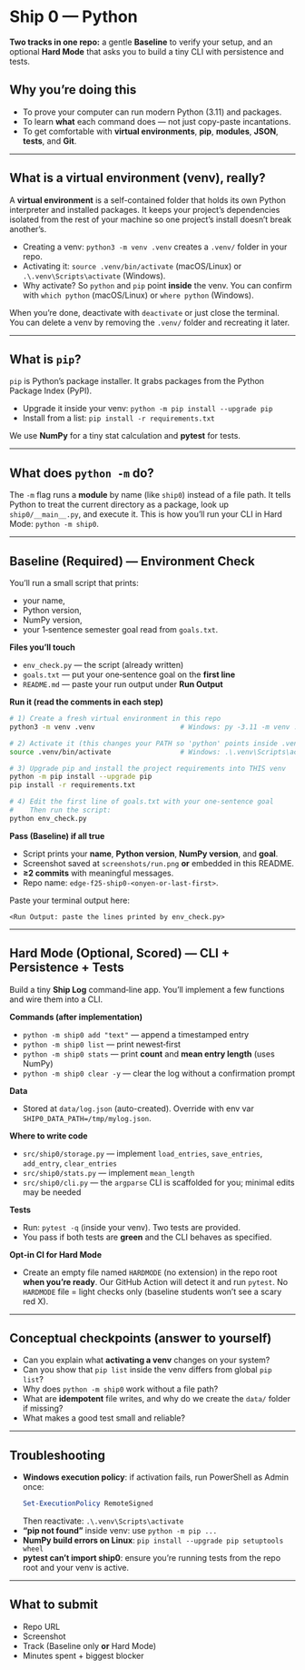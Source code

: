 # Ship 0 — Python
**Two tracks in one repo:** a gentle **Baseline** to verify your setup, and an optional **Hard Mode** that asks you to build a tiny CLI with persistence and tests.

## Why you’re doing this
- To prove your computer can run modern Python (3.11) and packages.
- To learn **what** each command does — not just copy-paste incantations.
- To get comfortable with **virtual environments**, **pip**, **modules**, **JSON**, **tests**, and **Git**.

---

## What is a virtual environment (venv), really?
A **virtual environment** is a self-contained folder that holds its own Python interpreter and installed packages. It keeps your project’s dependencies isolated from the rest of your machine so one project’s install doesn’t break another’s.

- Creating a venv: `python3 -m venv .venv` creates a `.venv/` folder in your repo.
- Activating it: `source .venv/bin/activate` (macOS/Linux) or `.\.venv\Scripts\activate` (Windows).
- Why activate? So `python` and `pip` point **inside** the venv. You can confirm with `which python` (macOS/Linux) or `where python` (Windows).

When you’re done, deactivate with `deactivate` or just close the terminal. You can delete a venv by removing the `.venv/` folder and recreating it later.

---

## What is `pip`?
`pip` is Python’s package installer. It grabs packages from the Python Package Index (PyPI).
- Upgrade it inside your venv: `python -m pip install --upgrade pip`
- Install from a list: `pip install -r requirements.txt`

We use **NumPy** for a tiny stat calculation and **pytest** for tests.

---

## What does `python -m` do?
The `-m` flag runs a **module** by name (like `ship0`) instead of a file path. It tells Python to treat the current directory as a package, look up `ship0/__main__.py`, and execute it. This is how you’ll run your CLI in Hard Mode: `python -m ship0`.

---

## Baseline (Required) — Environment Check
You’ll run a small script that prints:
- your name,
- Python version,
- NumPy version,
- your 1‑sentence semester goal read from `goals.txt`.

**Files you’ll touch**
- `env_check.py` — the script (already written)
- `goals.txt` — put your one‑sentence goal on the **first line**
- `README.md` — paste your run output under **Run Output**

**Run it (read the comments in each step)**
```bash
# 1) Create a fresh virtual environment in this repo
python3 -m venv .venv                     # Windows: py -3.11 -m venv .venv

# 2) Activate it (this changes your PATH so 'python' points inside .venv)
source .venv/bin/activate                 # Windows: .\.venv\Scripts\activate

# 3) Upgrade pip and install the project requirements into THIS venv
python -m pip install --upgrade pip
pip install -r requirements.txt

# 4) Edit the first line of goals.txt with your one-sentence goal
#    Then run the script:
python env_check.py
```

**Pass (Baseline) if all true**
- Script prints your **name**, **Python version**, **NumPy version**, and **goal**.
- Screenshot saved at `screenshots/run.png` **or** embedded in this README.
- **≥2 commits** with meaningful messages.
- Repo name: `edge-f25-ship0-<onyen-or-last-first>`.

Paste your terminal output here:
```
<Run Output: paste the lines printed by env_check.py>
```

---

## Hard Mode (Optional, Scored) — CLI + Persistence + Tests
Build a tiny **Ship Log** command‑line app. You’ll implement a few functions and wire them into a CLI.

**Commands (after implementation)**
- `python -m ship0 add "text"` — append a timestamped entry
- `python -m ship0 list` — print newest‑first
- `python -m ship0 stats` — print **count** and **mean entry length** (uses NumPy)
- `python -m ship0 clear -y` — clear the log without a confirmation prompt

**Data**
- Stored at `data/log.json` (auto-created). Override with env var `SHIP0_DATA_PATH=/tmp/mylog.json`.

**Where to write code**
- `src/ship0/storage.py` — implement `load_entries`, `save_entries`, `add_entry`, `clear_entries`
- `src/ship0/stats.py` — implement `mean_length`
- `src/ship0/cli.py` — the `argparse` CLI is scaffolded for you; minimal edits may be needed

**Tests**
- Run: `pytest -q` (inside your venv). Two tests are provided.
- You pass if both tests are **green** and the CLI behaves as specified.

**Opt‑in CI for Hard Mode**
- Create an empty file named `HARDMODE` (no extension) in the repo root **when you’re ready**. Our GitHub Action will detect it and run `pytest`. No `HARDMODE` file = light checks only (baseline students won’t see a scary red X).

---

## Conceptual checkpoints (answer to yourself)
- Can you explain what **activating a venv** changes on your system?
- Can you show that `pip list` inside the venv differs from global `pip list`?
- Why does `python -m ship0` work without a file path?
- What are **idempotent** file writes, and why do we create the `data/` folder if missing?
- What makes a good test small and reliable?

---

## Troubleshooting
- **Windows execution policy**: if activation fails, run PowerShell as Admin once:
  ```powershell
  Set-ExecutionPolicy RemoteSigned
  ```
  Then reactivate: `.\.venv\Scripts\activate`
- **“pip not found”** inside venv: use `python -m pip ...`
- **NumPy build errors on Linux**: `pip install --upgrade pip setuptools wheel`
- **pytest can’t import ship0**: ensure you’re running tests from the repo root and your venv is active.

---

## What to submit
- Repo URL
- Screenshot
- Track (Baseline only **or** Hard Mode)
- Minutes spent + biggest blocker
